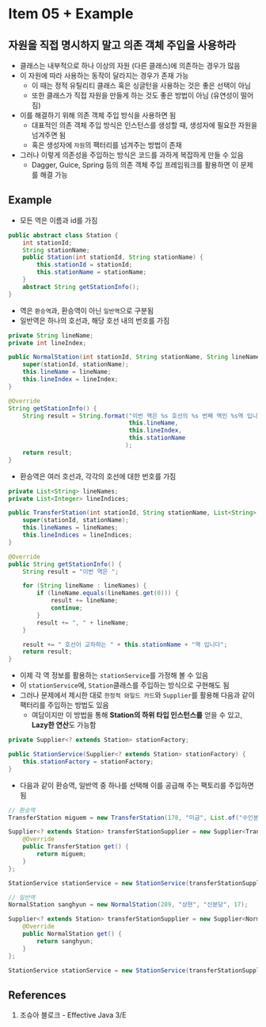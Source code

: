 # Item 05 + Example

## 자원을 직접 명시하지 말고 의존 객체 주입을 사용하라

- 클래스는 내부적으로 하나 이상의 자원 (다른 클래스)에 의존하는 경우가 많음
- 이 자원에 따라 사용하는 동작이 달라지는 경우가 존재 가능
    - 이 때는 정적 유틸리티 클래스 혹은 싱글턴을 사용하는 것은 좋은 선택이 아님
    - 또한 클래스가 직접 자원을 만들게 하는 것도 좋은 방법이 아님 (유연성이 떨어짐)
- 이를 해결하기 위해 의존 객체 주입 방식을 사용하면 됨
    - 대표적인 의존 객체 주입 방식은 인스턴스를 생성할 때, 생성자에 필요한 자원을 넘겨주면 됨
    - 혹은 생성자에 `자원`의 팩터리를 넘겨주는 방법이 존재
- 그러나 이렇게 의존성을 주입하는 방식은 코드를 과하게 복잡하게 만들 수 있음
    - Dagger, Guice, Spring 등의 의존 객체 주입 프레임워크를 활용하면 이 문제를 해결 가능

## Example

- 모든 역은 이름과 id를 가짐

```java
public abstract class Station {
    int stationId;
    String stationName;
    public Station(int stationId, String stationName) {
        this.stationId = stationId;
        this.stationName = stationName;
    }
    abstract String getStationInfo();
}
```

- 역은 `환승역`과, 환승역이 아닌 `일반역`으로 구분됨
- 일반역은 하나의 호선과, 해당 호선 내의 번호를 가짐

```java
private String lineName;
private int lineIndex;

public NormalStation(int stationId, String stationName, String lineName, int lineIndex) {
    super(stationId, stationName);
    this.lineName = lineName;
    this.lineIndex = lineIndex;
}

@Override
String getStationInfo() {
    String result = String.format("이번 역은 %s 호선의 %s 번째 역인 %s역 입니다",
                                  this.lineName,
                                  this.lineIndex,
                                  this.stationName
                                 );
    return result;
}
```

- 환승역은 여러 호선과, 각각의 호선에 대한 번호를 가짐

```java
private List<String> lineNames;
private List<Integer> lineIndices;

public TransferStation(int stationId, String stationName, List<String> lineNames, List<Integer> lineIndices) {
    super(stationId, stationName);
    this.lineNames = lineNames;
    this.lineIndices = lineIndices;
}

@Override
public String getStationInfo() {
    String result = "이번 역은 ";

    for (String lineName : lineNames) {
        if (lineName.equals(lineNames.get(0))) {
            result += lineName;
            continue;
        }
        result += ", " + lineName;
    }

    result += " 호선이 교차하는 " + this.stationName + "역 입니다";
    return result;
}
```

- 이제 각 역 정보를 활용하는 `stationService`를 가정해 볼 수 있음
- 이 `stationService`에, `Station`클래스를 주입하는 방식으로 구현해도 됨
- 그러나 문제에서 제시한 대로 `한정적 와일드 카드`와 `Supplier`를 활용해 다음과 같이 팩터리를 주입하는 방법도 있음
    - 여담이지만 이 방법을 통해 **Station의 하위 타입 인스턴스를** 얻을 수 있고, **Lazy한 연산**도 가능함

```java
private Supplier<? extends Station> stationFactory;

public StationService(Supplier<? extends Station> stationFactory) {
    this.stationFactory = stationFactory;
}
```

- 다음과 같이 환승역, 일반역 중 하나를 선택해 이를 공급해 주는 팩토리를 주입하면 됨

```java
// 환승역
TransferStation miguem = new TransferStation(178, "미금", List.of("수인분당", "신분당"), List.of(231, 13));

Supplier<? extends Station> transferStationSupplier = new Supplier<TransferStation>() {
    @Override
    public TransferStation get() {
        return miguem;
    }
};

StationService stationService = new StationService(transferStationSupplier);        

// 일반역
NormalStation sanghyun = new NormalStation(289, "상현", "신분당", 17);

Supplier<? extends Station> transferStationSupplier = new Supplier<NormalStation>() {
    @Override
    public NormalStation get() {
        return sanghyun;
    }
};

StationService stationService = new StationService(transferStationSupplier);
```

## References

1. 조슈아 블로크 - Effective Java 3/E
